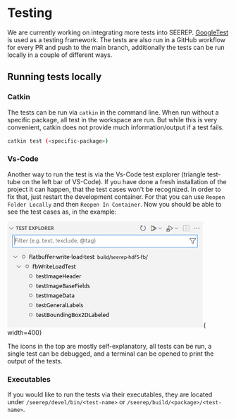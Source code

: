 # Testing

We are currently working on integrating more tests into SEEREP.
[GoogleTest](https://github.com/google/googletest) is used as  a testing
framework. The tests are also run in a GitHub workflow for every PR and push to
the main branch, additionally the tests can be run locally in a couple of
different ways.

## Running tests locally

### Catkin

The tests can be run via `catkin` in the command line. When run without a
specific package, all test in the workspace are run. But while this is very
convenient, catkin does not provide much information/output if a test fails.

```bash
catkin test (<specific-package>)
```

### Vs-Code

Another way to run the test is via the Vs-Code test explorer (triangle test-tube on
the left bar of VS-Code). If you have done a fresh installation of the project it
can happen, that the test cases won't be recognized. In order to fix that, just
restart the development container. For that you can use `Reopen Folder Locally`
and then `Reopen In Container`. Now you should be able to see the test cases as,
in the example:

![](imgs/Vs-Code-Testing.png){ width=400}

The icons in the top are mostly self-explanatory, all tests can be run, a single
test can be debugged, and a terminal can be opened to print the output of the tests.

### Executables

If you would like to run the tests via their executables, they are located under
`/seerep/devel/bin/<test-name>` or `/seerep/build/<package>/<test-name>`.
